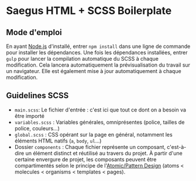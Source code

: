 Saegus HTML + SCSS Boilerplate
===

Mode d'emploi
---

En ayant [Node.js](https://nodejs.org/en/) d'installé, entrer `npm install` dans une ligne de commande pour installer les dépendances. Une fois les dépendances installées, entrer `gulp` pour lancer la compilation automatique du SCSS à chaque modification. Cela lancera automatiquement la prévisualisation du travail sur un navigateur. Elle est également mise à jour automatiquement à chaque modification.  

Guidelines SCSS
---

* `main.scss`: Le fichier d'entrée : c'est ici que tout ce dont on a besoin va être importé
* `variables.scss` : Variables générales, omniprésentes (police, tailles de police, couleurs...)
* `global.scss` : CSS opérant sur la page en général, notamment les éléments HTML natifs (`a`, `body`, `ul`...)
* Dossier `components` : Chaque fichier représente un composant, c'est-à-dire un élément distinct et réutilisé au travers du projet. À partir d'une certaine envergure de projet, les composants peuvent être compartimentés selon le principe de l'[Atomic/Pattern Design](http://patternlab.io/) (atoms < molecules < organisms < templates < pages).
